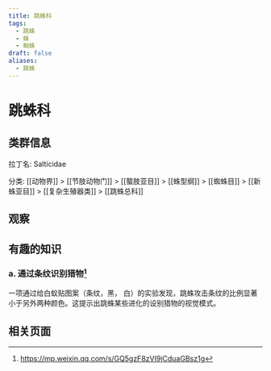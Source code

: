 ```yaml
---
title: 跳蛛科
tags:
  - 跳蛛
  - 蛛
  - 蜘蛛
draft: false
aliases:
  - 跳蛛
---
```

# 跳蛛科

## 类群信息

拉丁名: Salticidae

分类: [[动物界]] > [[节肢动物门]] > [[螯肢亚目]] > [[蛛型纲]] > [[蜘蛛目]] > [[新蛛亚目]] > [[复杂生殖器类]] > [[跳蛛总科]]

## 观察

## 有趣的知识

### a. 通过条纹识别猎物[^1]

一项通过给白蚁贴图案（条纹，黑， 白）的实验发现，跳蛛攻击条纹的比例显著小于另外两种颜色。这提示出跳蛛某些进化的设别猎物的视觉模式。
## 相关页面


[^1]: https://mp.weixin.qq.com/s/GQ5gzF8zVI9jCduaGBsz1g
